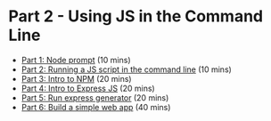# Part 2 - Using JS in the Command Line

- [Part 1: Node prompt](lesson1.md) (10 mins)
- [Part 2: Running a JS script in the command line](lesson2.md) (10 mins)
- [Part 3: Intro to NPM](lesson3.md) (20 mins)
- [Part 4: Intro to Express JS](lesson4.md) (20 mins)
- [Part 5: Run express generator](lesson5.md) (20 mins)
- [Part 6: Build a simple web app](lesson6.md) (40 mins)
